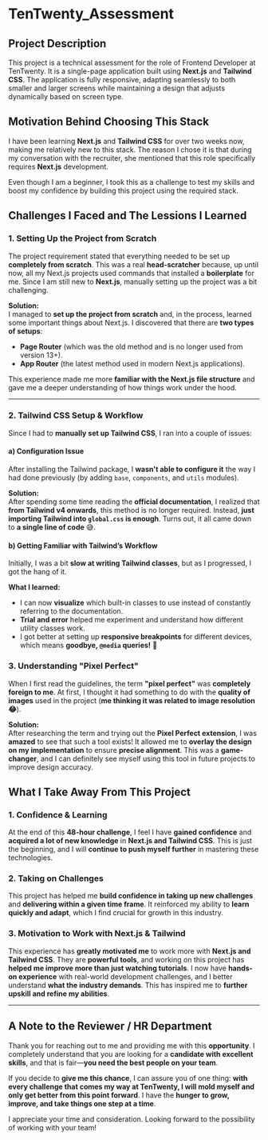 # TenTwenty_Assessment

## Project Description

This project is a technical assessment for the role of Frontend Developer at TenTwenty. It is a single-page application built using **Next.js** and **Tailwind CSS**. The application is fully responsive, adapting seamlessly to both smaller and larger screens while maintaining a design that adjusts dynamically based on screen type.



## Motivation Behind Choosing This Stack

I have been learning **Next.js** and **Tailwind CSS** for over two weeks now, making me relatively new to this stack. The reason I chose it is that during my conversation with the recruiter, she mentioned that this role specifically requires **Next.js** development. 

Even though I am a beginner, I took this as a challenge to test my skills and boost my confidence by building this project using the required stack.



## Challenges I Faced and The Lessions I Learned

### 1. Setting Up the Project from Scratch  
The project requirement stated that everything needed to be set up **completely from scratch**. This was a real **head-scratcher** because, up until now, all my Next.js projects used commands that installed a **boilerplate** for me. Since I am still new to **Next.js**, manually setting up the project was a bit challenging.  

**Solution:**  
I managed to **set up the project from scratch** and, in the process, learned some important things about Next.js. I discovered that there are **two types of setups**:  
- **Page Router** (which was the old method and is no longer used from version 13+).  
- **App Router** (the latest method used in modern Next.js applications).  

This experience made me more **familiar with the Next.js file structure** and gave me a deeper understanding of how things work under the hood.  

---

### 2. Tailwind CSS Setup & Workflow  
Since I had to **manually set up Tailwind CSS**, I ran into a couple of issues:  

#### **a) Configuration Issue**  
After installing the Tailwind package, I **wasn't able to configure it** the way I had done previously (by adding `base`, `components`, and `utils` modules).  

**Solution:**  
After spending some time reading the **official documentation**, I realized that **from Tailwind v4 onwards**, this method is no longer required. Instead, **just importing Tailwind into `global.css` is enough**. Turns out, it all came down to **a single line of code** 😅.  

#### **b) Getting Familiar with Tailwind’s Workflow**  
Initially, I was a bit **slow at writing Tailwind classes**, but as I progressed, I got the hang of it.  

**What I learned:**  
- I can now **visualize** which built-in classes to use instead of constantly referring to the documentation.  
- **Trial and error** helped me experiment and understand how different utility classes work.  
- I got better at setting up **responsive breakpoints** for different devices, which means **goodbye, `@media` queries!** 🎉  



### 3. Understanding "Pixel Perfect"  
When I first read the guidelines, the term **"pixel perfect"** was **completely foreign to me**. At first, I thought it had something to do with the **quality of images** used in the project (**me thinking it was related to image resolution 😂**).  

**Solution:**  
After researching the term and trying out the **Pixel Perfect extension**, I was **amazed** to see that such a tool exists! It allowed me to **overlay the design on my implementation** to ensure **precise alignment**. This was a **game-changer**, and I can definitely see myself using this tool in future projects to improve design accuracy.  




## What I Take Away From This Project  

### 1. Confidence & Learning  
At the end of this **48-hour challenge**, I feel I have **gained confidence** and **acquired a lot of new knowledge** in **Next.js and Tailwind CSS**. This is just the beginning, and I will **continue to push myself further** in mastering these technologies.  

### 2. Taking on Challenges  
This project has helped me **build confidence in taking up new challenges** and **delivering within a given time frame**. It reinforced my ability to **learn quickly and adapt**, which I find crucial for growth in this industry.  

### 3. Motivation to Work with Next.js & Tailwind  
This experience has **greatly motivated me** to work more with **Next.js and Tailwind CSS**. They are **powerful tools**, and working on this project has **helped me improve more than just watching tutorials**. I now have **hands-on experience** with real-world development challenges, and I better understand **what the industry demands**. This has inspired me to **further upskill and refine my abilities**.  

---

## A Note to the Reviewer / HR Department  

Thank you for reaching out to me and providing me with this **opportunity**. I completely understand that you are looking for a **candidate with excellent skills**, and that is fair—**you need the best people on your team**.  

If you decide to **give me this chance**, I can assure you of one thing: **with every challenge that comes my way at TenTwenty, I will mold myself and only get better from this point forward**. I have the **hunger to grow, improve, and take things one step at a time**.  

I appreciate your time and consideration. Looking forward to the possibility of working with your team!  


